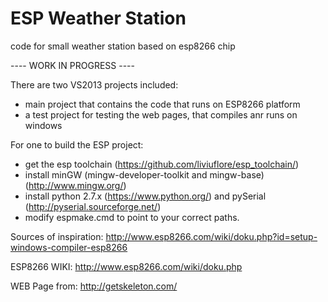# ESP Weather Station
code for small weather station based on esp8266 chip

---- WORK IN PROGRESS ----

There are two VS2013 projects included:
* main project that contains the code that runs on ESP8266 platform
* a test project for testing the web pages, that compiles anr runs on windows

For one to build the ESP project:
* get the esp toolchain (https://github.com/liviuflore/esp_toolchain/)
* install minGW (mingw-developer-toolkit and mingw-base) (http://www.mingw.org/)
* install python 2.7.x (https://www.python.org/) and pySerial (http://pyserial.sourceforge.net/)
* modify espmake.cmd to point to your correct paths.

Sources of inspiration:
http://www.esp8266.com/wiki/doku.php?id=setup-windows-compiler-esp8266

ESP8266 WIKI:
http://www.esp8266.com/wiki/doku.php

WEB Page from:
http://getskeleton.com/

